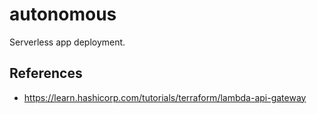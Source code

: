 # autonomous
Serverless app deployment.

## References
* https://learn.hashicorp.com/tutorials/terraform/lambda-api-gateway
